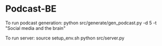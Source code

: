 # Podcast-BE

To run podcast generation:
python src/generate/gen_podcast.py -d 5 -t "Social media and the brain"

To run server:
source setup_env.sh
python src/server.py
